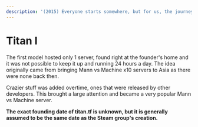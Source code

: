 ```yaml
---
description: '(2015) Everyone starts somewhere, but for us, the journey began here.'
---
```


# Titan I

The first model hosted only 1 server, found right at the founder's home and it was not possible to keep it up and running 24 hours a day. The idea originally came from bringing Mann vs Machine x10 servers to Asia as there were none back then.

Crazier stuff was added overtime, ones that were released by other developers. This brought a large attention and became a very popular Mann vs Machine server.

**The exact founding date of titan.tf is unknown, but it is generally assumed to be the same date as the Steam group's creation.**

